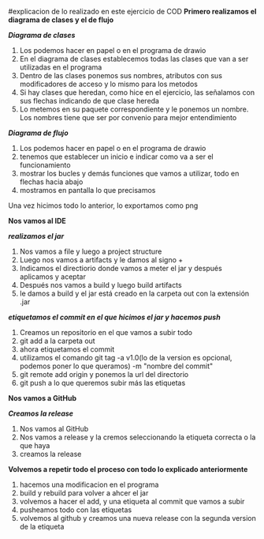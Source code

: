 #explicacion de lo realizado en este ejercicio de COD
**Primero realizamos el diagrama de clases y el de flujo**

***Diagrama de clases***

1. Los podemos hacer en papel o en el programa de drawio
2. En el diagrama de clases establecemos todas las clases que van a ser utilizadas en el programa
3. Dentro de las clases ponemos sus nombres, atributos con sus modificadores de acceso y lo mismo para los metodos
4. Si hay clases que heredan, como hice en el ejercicio, las señalamos con sus flechas indicando de que clase hereda
5. Lo metemos en su paquete correspondiente y le ponemos un nombre. Los nombres tiene que ser por convenio para mejor entendimiento
   
***Diagrama de flujo***

1. Los podemos hacer en papel o en el programa de drawio
2. tenemos que establecer un inicio e indicar como va a ser el funcionamiento
3. mostrar los bucles y demás funciones que vamos a utilizar, todo en flechas hacia abajo
4. mostramos en pantalla lo que precisamos

Una vez hicimos todo lo anterior, lo exportamos como png

**Nos vamos al IDE**

***realizamos el jar***

1. Nos vamos a file y luego a project structure
2. Luego nos vamos a artifacts y le damos al signo +
3. Indicamos el directiorio donde vamos a meter el jar y después aplicamos y aceptar
4. Después nos vamos a build y luego build artifacts
5. le damos a build y el jar está creado en la carpeta out con la extensión .jar

***etiquetamos el commit en el que hicimos el jar y hacemos push***

1. Creamos un repositorio en el que vamos a subir todo
2. git add a la carpeta out
3. ahora etiquetamos el commit
4. utilizamos el comando git tag -a v1.0(lo de la version es opcional, podemos poner lo que queramos) -m "nombre del commit"
5. git remote add origin y ponemos la url del directorio
6. git push a lo que queremos subir más las etiquetas

**Nos vamos a GitHub**

***Creamos la release***

1. Nos vamos al GitHub
2. Nos vamos a release y la cremos seleccionando la etiqueta correcta o la que haya
3. creamos la release

**Volvemos a repetir todo el proceso con todo lo explicado anteriormente**

1. hacemos una modificacion en el programa
2. build y rebuild para volver a ahcer el jar
3. volvemos a hacer el add, y una etiqueta al commit que vamos a subir
4. pusheamos todo con las etiquetas
5. volvemos al github y creamos una nueva release con la segunda version de la etiqueta




   

